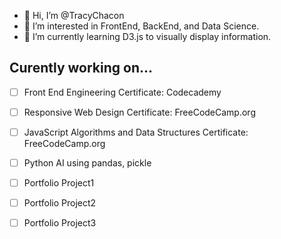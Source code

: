 - 👋 Hi, I’m @TracyChacon
- 👀 I’m interested in FrontEnd, BackEnd, and Data Science.
- 🌱 I’m currently learning D3.js to visually display information.

## Curently working on...
-[ ] Front End Engineering Certificate: Codecademy
-[ ] Responsive Web Design Certificate: FreeCodeCamp.org
-[ ] JavaScript Algorithms and Data Structures Certificate: FreeCodeCamp.org
-[ ] Python AI using pandas, pickle
-[ ] Portfolio Project1
-[ ] Portfolio Project2
-[ ] Portfolio Project3

